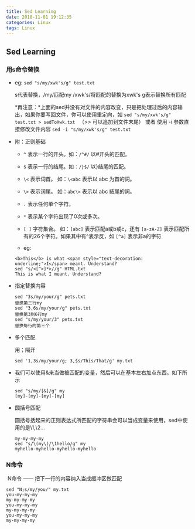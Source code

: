 ```yaml
---
title: Sed Learning
date: 2018-11-01 19:12:35
categories: Linux
tags: Linux
---
```



## Sed Learning

### 用s命令替换

- eg: ` sed "s/my/xwk's/g" test.txt `

  s代表替换，/my/匹配my /xwk's/将匹配的替换为xwk's  g表示替换所有匹配

  *再注意：*上面的sed并没有对文件的内容改变，只是把处理过后的内容输出，如果你要写回文件，你可以使用重定向，如
  `sed "s/my/xwk's/g" test.txt > sedToXwk.txt ` （>> 可以追加到文件末尾）
  或者 使用 -i 参数直接修改文件内容
  `sed -i "s/my/xwk's/g" test.txt ` 

- 附：正则基础

  - `^` 表示一行的开头。如：`/^#/` 以#开头的匹配。

  - `$` 表示一行的结尾。如：`/}$/` 以}结尾的匹配。

  - `\<` 表示词首。 如：`\<abc` 表示以 abc 为首的詞。

  - `\>` 表示词尾。 如：`abc\>` 表示以 abc 結尾的詞。

  - `.` 表示任何单个字符。

  - `*` 表示某个字符出现了0次或多次。

  - `[ ]` 字符集合。 如：`[abc]` 表示匹配a或b或c，还有 `[a-zA-Z]` 表示匹配所有的26个字符。如果其中有^表示反，如 `[^a]` 表示非a的字符

  -  eg: 

    ``` shell
    <b>This</b> is what <span style="text-decoration: underline;">I</span> meant. Understand?
    sed "s/<[^>]*>//g" HTML.txt
    This is what I meant. Understand?
    ```

- 指定替换内容

  ```she
  sed "3s/my/your/g" pets.txt
  替换第三行my
  sed "3,6s/my/your/g" pets.txt
  替换第3到6行my
  sed "s/my/your/3" pets.txt
  替换每行的第三个
  ```

- 多个匹配

  用；隔开

  ``` shell
  sed '1,3s/my/your/g; 3,$s/This/That/g' my.txt
  ```

- 我们可以使用&来当做被匹配的变量，然后可以在基本左右加点东西。如下所示

  ```shell
  sed "s/my/[&]/g" my
  [my]-[my]-[my]-[my]
  ```

- 圆括号匹配

  圆括号括起来的正则表达式所匹配的字符串会可以当成变量来使用，sed中使用的是\1,\2…

  ```shell
  my-my-my-my
  sed "s/\(my\)/\1hello/g" my
  myhello-myhello-myhello-myhello
  ```

### N命令

​	N命令 —— 把下一行的内容纳入当成缓冲区做匹配

```she
sed "N;s/my/you/" my.txt
you-my-my-my
my-my-my-my
you-my-my-my
my-my-my-my
you-my-my-my
my-my-my-my
```

